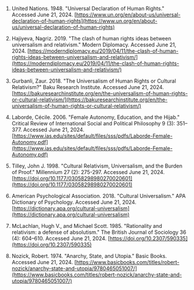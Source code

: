 1. United Nations. 1948. "Universal Declaration of Human Rights." Accessed June 21, 2024. [https://www.un.org/en/about-us/universal-declaration-of-human-rights](https://www.un.org/en/about-us/universal-declaration-of-human-rights)

2. Hajiyeva, Nagriz. 2019. "The clash of human rights ideas between universalism and relativism." Modern Diplomacy. Accessed June 21, 2024. [https://moderndiplomacy.eu/2019/04/11/the-clash-of-human-rights-ideas-between-universalism-and-relativism/](https://moderndiplomacy.eu/2019/04/11/the-clash-of-human-rights-ideas-between-universalism-and-relativism/)

3. Gurbanli, Zaur. 2018. "The Universalism of Human Rights or Cultural Relativism?" Baku Research Institute. Accessed June 21, 2024. [https://bakuresearchinstitute.org/en/the-universalism-of-human-rights-or-cultural-relativism/](https://bakuresearchinstitute.org/en/the-universalism-of-human-rights-or-cultural-relativism/)

4. Laborde, Cécile. 2006. "Female Autonomy, Education, and the Hijab." Critical Review of International Social and Political Philosophy 9 (3): 351–377. Accessed June 21, 2024. [https://www.ias.edu/sites/default/files/sss/pdfs/Laborde-Female-Autonomy.pdf](https://www.ias.edu/sites/default/files/sss/pdfs/Laborde-Female-Autonomy.pdf)

5. Tilley, John J. 1998. "Cultural Relativism, Universalism, and the Burden of Proof." Millennium 27 (2): 275-297. Accessed June 21, 2024. [https://doi.org/10.1177/03058298980270020601](https://doi.org/10.1177/03058298980270020601)

6. American Psychological Association. 2018. "Cultural Universalism." APA Dictionary of Psychology. Accessed June 21, 2024. [https://dictionary.apa.org/cultural-universalism](https://dictionary.apa.org/cultural-universalism)

7. McLachlan, Hugh V., and Michael Scott. 1985. "Rationality and relativism: a defense of absolutism." The British Journal of Sociology 36 (4): 604–610. Accessed June 21, 2024. [https://doi.org/10.2307/590335](https://doi.org/10.2307/590335)

8. Nozick, Robert. 1974. "Anarchy, State, and Utopia." Basic Books. Accessed June 21, 2024. [https://www.basicbooks.com/titles/robert-nozick/anarchy-state-and-utopia/9780465051007/](https://www.basicbooks.com/titles/robert-nozick/anarchy-state-and-utopia/9780465051007/)

